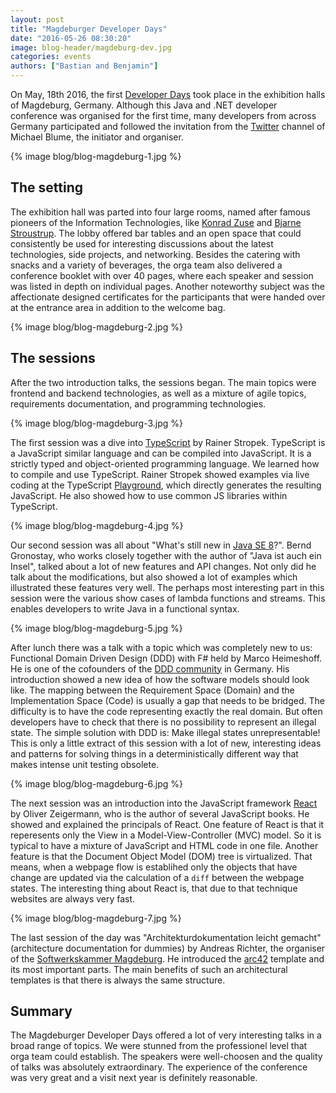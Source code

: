 ```yaml
---
layout: post
title: "Magdeburger Developer Days"
date: "2016-05-26 08:30:20"
image: blog-header/magdeburg-dev.jpg
categories: events
authors: ["Bastian and Benjamin"]
---
```


On May, 18th 2016, the first [Developer Days](http://md-devdays.de/) took place in the exhibition halls of Magdeburg, Germany.
Although this Java and .NET developer conference was organised for the first time, many developers from across Germany participated and followed the invitation from the [Twitter](https://twitter.com/MiB_MD_DevDays) channel of Michael Blume, the initiator and organiser.

{% image blog/blog-magdeburg-1.jpg %}

## The setting

The exhibition hall was parted into four large rooms, named after famous pioneers of the Information Technologies, like [Konrad Zuse](https://en.wikipedia.org/wiki/Konrad_Zuse) and [Bjarne Stroustrup](https://en.wikipedia.org/wiki/Bjarne_Stroustrup).
The lobby offered bar tables and an open space that could consistently be used for interesting discussions about the latest technologies, side projects, and networking.
Besides the catering with snacks and a variety of beverages, the orga team also delivered a conference booklet with over 40 pages, where each speaker and session was listed in depth on individual pages.
Another noteworthy subject was the affectionate designed certificates for the participants that were handed over at the entrance area in addition to the welcome bag.

{% image blog/blog-magdeburg-2.jpg %}

## The sessions

After the two introduction talks, the sessions began. The main topics were frontend and backend technologies, as well as a mixture of agile topics, requirements documentation, and programming technologies.

{% image blog/blog-magdeburg-3.jpg %}

The first session was a dive into [TypeScript](https://www.typescriptlang.org) by Rainer Stropek.
TypeScript is a JavaScript similar language and can be compiled into JavaScript.
It is a strictly typed and object-oriented programming language.
We learned how to compile and use TypeScript.
Rainer Stropek showed examples via live coding at the TypeScript [Playground](https://www.typescriptlang.org/play/index.html), which directly generates the resulting JavaScript.
He also showed how to use common JS libraries within TypeScript.

{% image blog/blog-magdeburg-4.jpg %}

Our second session was all about "What's still new in [Java SE 8](https://docs.oracle.com/javase/8/docs/api)?".
Bernd Gronostay, who works closely together with the author of "Java ist auch ein Insel", talked about a lot of new features and API changes.
Not only did he talk about the modifications, but also showed a lot of examples which illustrated these features very well.
The perhaps most interesting part in this session were the various show cases of lambda functions and streams.
This enables developers to write Java in a functional syntax.

{% image blog/blog-magdeburg-5.jpg %}

After lunch there was a talk with a topic which was completely new to us:
Functional Domain Driven Design (DDD) with F# held by Marco Heimeshoff.
He is one of the cofounders of the [DDD community](http://dddcommunity.org) in Germany.
His introduction showed a new idea of how the software models should look like.
The mapping between the Requirement Space (Domain) and the Implementation Space (Code) is usually a gap that needs to be bridged.
The difficulty is to have the code representing exactly the real domain.
But often developers have to check that there is no possibility to represent an illegal state.
The simple solution with DDD is: Make illegal states unrepresentable!
This is only a little extract of this session with a lot of new, interesting ideas and patterns for solving things in a deterministically different way that makes intense unit testing obsolete.

{% image blog/blog-magdeburg-6.jpg %}

The next session was an introduction into the JavaScript framework [React](https://facebook.github.io/react) by Oliver Zeigermann, who is the author of several JavaScript books.
He showed and explained the principals of React.
One feature of React is that it reperesents only the View in a Model-View-Controller (MVC) model.
So it is typical to have a mixture of JavaScript and HTML code in one file.
Another feature is that the Document Object Model (DOM) tree is virtualized.
That means, when a webpage flow is establihed only the objects that have change are updated via the calculation of a `diff` between the webpage states.
The interesting thing about React is, that due to that technique websites are always very fast.

{% image blog/blog-magdeburg-7.jpg %}

The last session of the day was "Architekturdokumentation leicht gemacht" (architecture documentation for dummies) by Andreas Richter, the organiser of the [Softwerkskammer Magdeburg](https://www.softwerkskammer.org/groups/magdeburg).
He introduced the [arc42](http://arc42.org) template and its most important parts.
The main benefits of such an architectural templates is that there is always the same structure.

## Summary

The Magdeburger Developer Days offered a lot of very interesting talks in a broad range of topics.
We were stunned from the professionel level that orga team could establish.
The speakers were well-choosen and the quality of talks was absolutely extraordinary.
The experience of the conference was very great and a visit next year is definitely reasonable.
